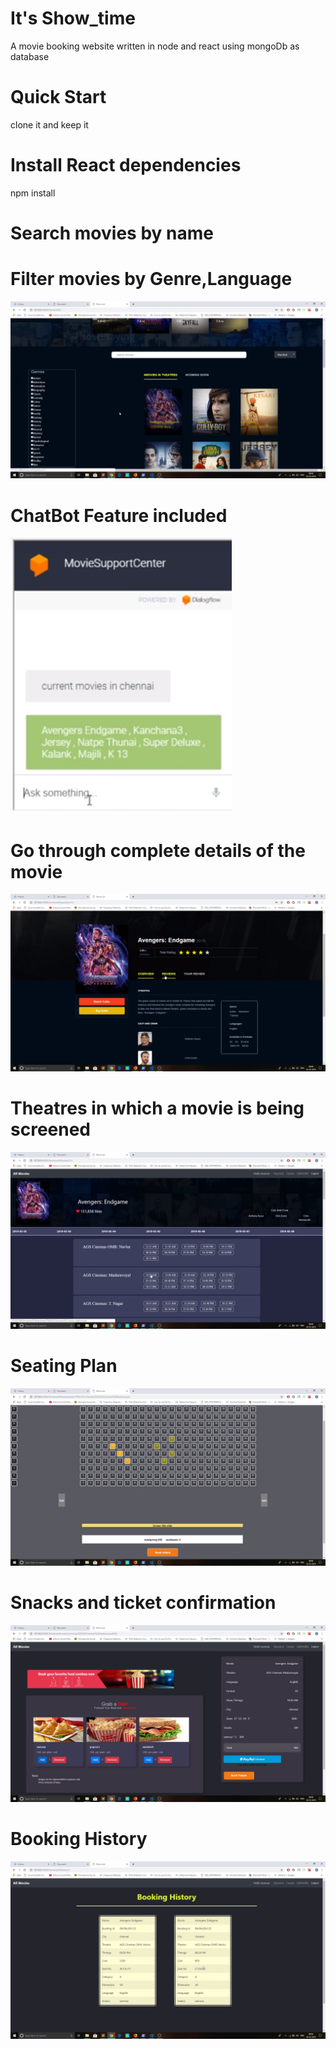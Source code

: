 # It's Show_time

A movie booking website written in node and react using mongoDb as database

# Quick Start

clone it and keep it 

# Install React dependencies

npm install

# Search movies by name 
# Filter movies by Genre,Language
![](images/Screenshot%20(446).png)

# ChatBot Feature included
![](images/Screenshot%20(455).png)

# Go through complete details of the movie
![](images/Screenshot%20(448).png)

# Theatres in which a movie is being screened
![](images/Screenshot%20(449).png)

# Seating Plan
![](images/Screenshot%20(452).png)

# Snacks and ticket confirmation
![](images/Screenshot%20(453).png)

# Booking History
![](images/Screenshot%20(454).png)







